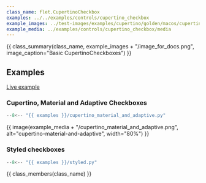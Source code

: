 ```yaml
---
class_name: flet.CupertinoCheckbox
examples: ../../examples/controls/cupertino_checkbox
example_images: ../test-images/examples/cupertino/golden/macos/cupertino_checkbox
example_media: ../examples/controls/cupertino_checkbox/media
---
```


{{ class_summary(class_name, example_images + "/image_for_docs.png", image_caption="Basic CupertinoCheckboxes") }}

## Examples

[Live example](https://flet-controls-gallery.fly.dev/input/cupertinocheckbox)

### Cupertino, Material and Adaptive Checkboxes

```python
--8<-- "{{ examples }}/cupertino_material_and_adaptive.py"
```

{{ image(example_media + "/cupertino_material_and_adaptive.png", alt="cupertino-material-and-adaptive", width="80%") }}


### Styled checkboxes

```python
--8<-- "{{ examples }}/styled.py"
```

{{ class_members(class_name) }}
